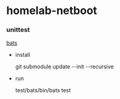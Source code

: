 # homelab-netboot

### unittest

[bats](https://github.com/sstephenson/bats)

- install

  git submodule update --init --recursive

- run

  test/bats/bin/bats test
